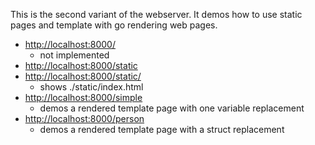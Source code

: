 This is the second variant of the webserver.  It demos how to use static pages and template with go rendering web pages.



* [http://localhost:8000/](http://localhost:8000/)
    - not implemented
* [http://localhost:8000/static](http://localhost:8000/static)
* [http://localhost:8000/static/](http://localhost:8000/static/)
    - shows ./static/index.html
* [http://localhost:8000/simple](http://localhost:8000/simple)
    - demos a rendered template page with one variable replacement
* [http://localhost:8000/person](http://localhost:8000/person)
    - demos a rendered template page with a struct replacement


